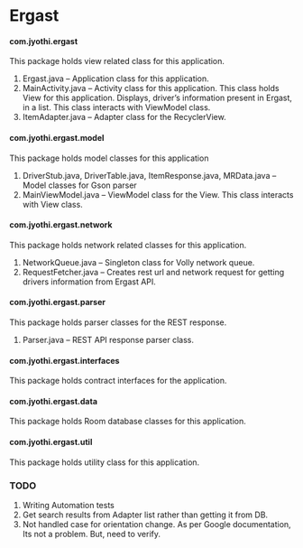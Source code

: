 # Ergast
#### com.jyothi.ergast
This package holds view related class for this application.

1. Ergast.java – Application class for this application.
2. MainActivity.java – Activity class for this application. This class holds View for this application. Displays, driver’s information present in Ergast, in a list. This class interacts with ViewModel class.
3. ItemAdapter.java – Adapter class for the RecyclerView. 

#### com.jyothi.ergast.model
This package holds model classes for this application

1. DriverStub.java, DriverTable.java, ItemResponse.java, MRData.java – Model classes for Gson parser
2. MainViewModel.java – ViewModel class for the View. This class interacts with View class.


#### com.jyothi.ergast.network
This package holds network related classes for this application.

1. NetworkQueue.java – Singleton class for Volly network queue.
2. RequestFetcher.java – Creates rest url and network request for getting drivers information from Ergast API.


#### com.jyothi.ergast.parser
This package holds parser classes for the REST response.

1. Parser.java – REST API response parser class.


#### com.jyothi.ergast.interfaces
This package holds contract interfaces for the application.


#### com.jyothi.ergast.data
This package holds Room database classes for this application.


#### com.jyothi.ergast.util
This package holds utility class for this application.

### TODO
1. Writing Automation tests
2. Get search results from Adapter list rather than getting it from DB.
3. Not handled case for orientation change. As per Google documentation, Its not a problem. But, need to verify.

